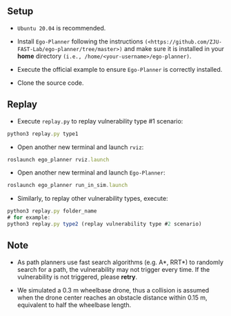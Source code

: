 ## Setup

- `Ubuntu 20.04` is recommended.

- Install `Ego-Planner` following the instructions `(<https://github.com/ZJU-FAST-Lab/ego-planner/tree/master>)` and make sure it is installed in your **home** directory `(i.e., /home/<your-username>/ego-planner)`.

- Execute the official example to ensure `Ego-Planner` is correctly installed.

- Clone the source code.


## Replay 

- Execute `replay.py` to replay vulnerability type #1 scenario:
```javascript
python3 replay.py type1
```

- Open another new terminal and launch `rviz`:
```javascript
roslaunch ego_planner rviz.launch
```

- Open another new terminal and launch `Ego-Planner`:
```javascript
roslaunch ego_planner run_in_sim.launch
```

- Similarly, to replay other vulnerability types, execute:
```javascript
python3 replay.py folder_name
# for example:
python3 replay.py type2 (replay vulnerability type #2 scenario)
```

## Note
- As path planners use fast search algorithms (e.g. A*, RRT*) to randomly search for a path, the vulnerability may not trigger every time. 
If the vulnerability is not triggered, please **retry**.

- We simulated a 0.3 m wheelbase drone, thus a collision is assumed when the drone center reaches an obstacle distance within 0.15 m, equivalent to half the wheelbase length.